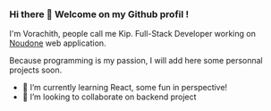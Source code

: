 ### Hi there 👋 Welcome on my Github profil ! 

I'm Vorachith, people call me Kip. Full-Stack Developer working on [Noudone](https://www.noudone.com) web application.

Because programming is my passion, I will add here some personnal projects soon.

+ 🌱 I’m currently learning React, some fun in perspective!
+ 👯 I’m looking to collaborate on backend project

<!--
**songta17/songta17** is a ✨ _special_ ✨ repository because its `README.md` (this file) appears on your GitHub profile.

Here are some ideas to get you started:

- 🔭 I’m currently working on ...
- 🌱 I’m currently learning ...
- 👯 I’m looking to collaborate on ...
- 🤔 I’m looking for help with ...
- 💬 Ask me about ...
- 📫 How to reach me: ...
- 😄 Pronouns: ...
- ⚡ Fun fact: ...
![alt text](http://url/to/img.png)
-->
